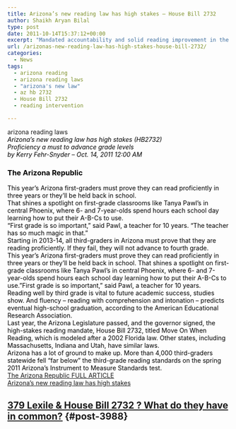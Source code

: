 ```yaml
---
title: Arizona’s new reading law has high stakes – House Bill 2732
author: Shaikh Aryan Bilal
type: post
date: 2011-10-14T15:37:12+00:00
excerpt: "Mandated accountability and solid reading improvement in the classroom is more than critical, it is a pattern for our country's future success globally. We cannot wait another school year to provide students (and teachers) with proven tools and methods that effectively teach the basics of reading. "
url: /arizonas-new-reading-law-has-high-stakes-house-bill-2732/
categories:
  - News
tags:
  - arizona reading
  - arizona reading laws
  - "arizona's new law"
  - az hb 2732
  - House Bill 2732
  - reading intervention

---
```

arizona reading laws  
<span style="color: #000000;"><em>Arizona&#8217;s new reading law has high stakes (HB2732)</em><br /> <em>Proficiency a must to advance grade levels</em><br /> <em>by Kerry Fehr-Snyder &#8211; Oct. 14, 2011 12:00 AM</em></span>

### <span style="color: #000000;">The Arizona Republic</span>

<span style="color: #000000;">This year&#8217;s Arizona first-graders must prove they can read proficiently in three years or they&#8217;ll be held back in school.</span>  
<span style="color: #000000;">That shines a spotlight on first-grade classrooms like Tanya Pawl&#8217;s in central Phoenix, where 6- and 7-year-olds spend hours each school day learning how to put their A-B-Cs to use.</span>  
<span style="color: #000000;">&#8220;First grade is so important,&#8221; said Pawl, a teacher for 10 years. &#8220;The teacher has so much magic in that.&#8221;</span>  
<span style="color: #000000;">Starting in 2013-14, all third-graders in Arizona must prove that they are reading proficiently. If they fail, they will not advance to fourth grade.</span>  
<span style="color: #000000;">This year&#8217;s Arizona first-graders must prove they can read proficiently in three years or they&#8217;ll be held back in school. That shines a spotlight on first-grade classrooms like Tanya Pawl&#8217;s in central Phoenix, where 6- and 7-year-olds spend hours each school day learning how to put their A-B-Cs to use.&#8221;First grade is so important,&#8221; said Pawl, a teacher for 10 years.</span>  
<span style="color: #000000;">Reading well by third grade is vital to future academic success, studies show. And fluency &#8211; reading with comprehension and intonation &#8211; predicts eventual high-school graduation, according to the American Educational Research Association.</span>  
<span style="color: #000000;">Last year, the Arizona Legislature passed, and the governor signed, the high-stakes reading mandate, House Bill 2732, titled Move On When Reading, which is modeled after a 2002 Florida law. Other states, including Massachusetts, Indiana and Utah, have similar laws.</span>  
<span style="color: #000000;">Arizona has a lot of ground to make up. More than 4,000 third-graders statewide fell &#8220;far below&#8221; the third-grade reading standards on the spring 2011 Arizona&#8217;s Instrument to Measure Standards test.</span>  
<a title="AZ Central Arizona's new reading law has high stakes" href="http://www.azcentral.com/news/articles/2011/10/14/20111014arizona-new-reading-law-high-stakes.html" target="_blank" rel="noopener">The Arizona Republic FULL ARTICLE<br /> Arizona&#8217;s new reading law has high stakes</a>

## <a title="379 Lexile & House Bill 2732 - What do they have in common?" href="http://www.backbonecommunications.com/news/379-lexile-house-bill-2732-what-do-they-have-in-common-house-bill-2732/#" target="_blank" rel="noopener">379 Lexile & House Bill 2732 ? What do they have in common?</a> {#post-3988}